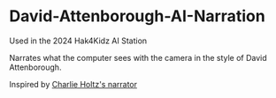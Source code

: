 # David-Attenborough-AI-Narration


Used in the 2024 Hak4Kidz AI Station

Narrates what the computer sees with the camera in the style of David Attenborough.

Inspired by [Charlie Holtz's narrator](https://github.com/cbh123/narrator) 
